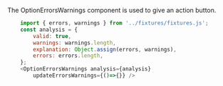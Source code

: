 The OptionErrorsWarnings component is used to give an action button.

```js
	import { errors, warnings } from '../fixtures/fixtures.js';
	const analysis = {
		valid: true,
		warnings: warnings.length,
		explanation: Object.assign(errors, warnings),
		errors: errors.length,
	};
	<OptionErrorsWarnings analysis={analysis}
		updateErrorsWarnings={()=>{}} />
```